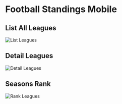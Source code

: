 # Football Standings Mobile

## List All Leagues

![List Leagues](https://user-images.githubusercontent.com/73903697/98024208-8f892b80-1e3a-11eb-80b8-c1f861f5fe4c.png)

## Detail Leagues

![Detail Leagues](https://user-images.githubusercontent.com/73903697/98395294-9dcf8580-208e-11eb-973e-b1c7a887e500.png)

## Seasons Rank
![Rank Leagues](https://user-images.githubusercontent.com/73903697/100531768-aea68d80-322d-11eb-8305-892ec2cd65b4.png)

